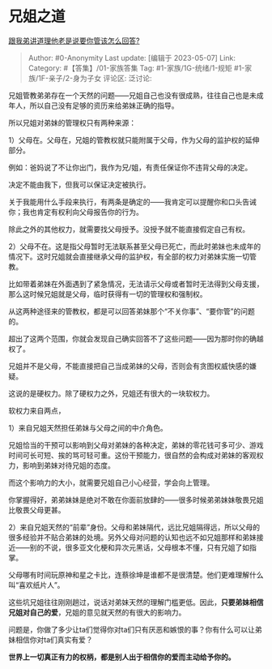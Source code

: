 # 兄姐之道
[跟我弟讲道理他老是说要你管该怎么回答?](https://www.zhihu.com/question/367399738/answer/3016262559)

> Author: #0-Anonymity
> Last update: [编辑于 2023-05-07]
> Link:
> Category: #【答集】/01-家族答集
> Tag: #1-家族/1G-统绪/1-规矩 #1-家族/1F-亲子/2-身为子女
> 评论区:
> 泛讨论:

兄姐管教弟弟存在一个天然的问题——兄姐自己也没有很成熟，往往自己也是未成年人，所以自己没有足够的资历来给弟妹正确的指导。

所以兄姐对弟妹的管理权只有两种来源：

1）父母在。父母在，兄姐的管教权就只能附属于父母，作为父母的监护权的延伸部分。

例如：爸妈说了不让你出门，我作为兄/姐，有责任保证你不违背父母的决定。

决定不能由我下，但我可以保证决定被执行。

关于我能用什么手段来执行，有两条是确定的——我肯定可以提醒你和口头告诫你；我也肯定有权利向父母报告你的行为。

除此之外的其他权力，就需要找父母授予。没授予就不能直接假定自己有权。

2）父母不在。这是指父母暂时无法联系甚至父母已死亡，而此时弟妹也未成年的情况下。这时兄姐就会直接继承父母的监护权，有全部的权力对弟妹实施一切管教。

比如带着弟妹在外面遇到了紧急情况，无法请示父母或者暂时无法得到父母支援，那么这时候兄姐就是父母，临时获得有一切的管理权和强制权。

从这两种途径来的管教权，都是可以回答弟妹那个“不关你事”、“要你管”的问题的。

超出了这两个范围，你就会发现自己确实回答不了这些问题——因为那时你的确越权了。

兄姐并不是父母，不能直接把自己当成弟妹的父母，否则会有贪图权威快感的嫌疑。

这说的是硬权力。除了硬权力之外，兄姐还有很大的一块软权力。

软权力来自两点，

1）来自兄姐天然担任弟妹与父母之间的中介角色。

兄姐恰当的干预可以影响到父母对弟妹的各种决定，弟妹的零花钱可多可少、游戏时间可长可短、挨的骂可轻可重。这份干预能力，很自然的会构成对弟妹的客观权力，影响到弟妹对待兄姐的态度。

而这个影响力的大小，就需要兄姐自己小心经营，学会向上管理。

你掌握得好，弟弟妹妹是绝对不敢在你面前放肆的——很多时候弟弟妹妹敬畏兄姐比敬畏父母更甚。

2）来自兄姐天然的“前辈”身份。父母和弟妹隔代，远比兄姐隔得远，所以父母的很多经验并不贴合弟妹的处境。另外父母对问题的认知也远不如兄姐那样和弟妹接近——别的不说，很多亚文化梗和异次元黑话，父母根本不懂，只有兄姐了如指掌。

父母哪有时间玩原神和星之卡比，连蔡徐坤是谁都不是很清楚。他们更难理解什么叫“喜欢纸片人”。

这些坑兄姐往往刚刚趟过，说话对弟妹天然的理解门槛更低。因此，**只要弟妹相信兄姐对自己的爱**，兄姐的意见就天然的有很大的影响力。

问题是，你做了多少让ta们觉得你对ta们只有厌恶和嫉恨的事？你有什么可以让弟妹相信你对ta们真实有爱？

**世界上一切真正有力的权柄，都是别人出于相信你的爱而主动给予你的。**

